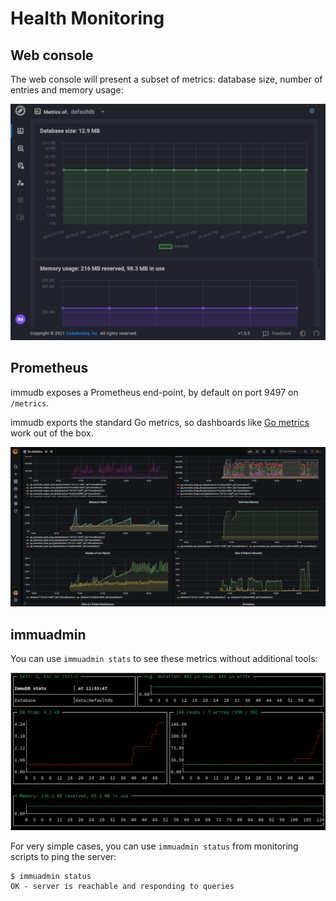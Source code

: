 # Health Monitoring

## Web console

The web console will present a subset of metrics: database size, number of entries and memory usage:

![Web console metrics](/immudb/webconsole-metrics.png)

## Prometheus

immudb exposes a Prometheus end-point, by default on port 9497 on `/metrics`.

immudb exports the standard Go metrics, so dashboards like [Go metrics](https://grafana.com/grafana/dashboards/10826) work out of the box.

![immuadmin stats](/immudb/grafana-go.png)

## immuadmin

You can use `immuadmin stats` to see these metrics without additional tools:

![immuadmin stats](/immudb/immuadmin-stats.png)

For very simple cases, you can use `immuadmin status` from monitoring scripts to ping the server:

```
$ immuadmin status
OK - server is reachable and responding to queries
```

